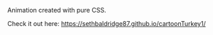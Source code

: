 Animation created with pure CSS.

Check it out here: https://sethbaldridge87.github.io/cartoonTurkey1/

